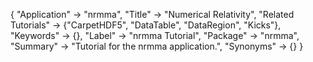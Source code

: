 {
 "Application" -> "nrmma",
 "Title" -> "Numerical Relativity",
 "Related Tutorials" -> {"CarpetHDF5", "DataTable", "DataRegion", "Kicks"},
 "Keywords" -> {},
 "Label" -> "nrmma Tutorial",
 "Package" -> "nrmma",
 "Summary" -> "Tutorial for the nrmma application.",
 "Synonyms" -> {}
 }
